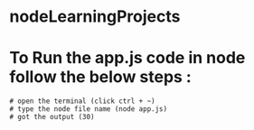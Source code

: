# nodeLearningProjects

# To Run the app.js code in node follow the below steps : 
    # open the terminal (click ctrl + ~)
    # type the node file name (node app.js)
    # got the output (30)